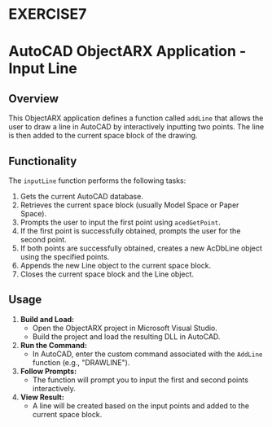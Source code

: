 # EXERCISE7
# AutoCAD ObjectARX Application - Input Line
## Overview
This ObjectARX application defines a function called `addLine` that allows the user to draw a line in AutoCAD by interactively inputting two points. The line is then added to the current space block of the drawing.
## Functionality
The `inputLine` function performs the following tasks:
1. Gets the current AutoCAD database.
2. Retrieves the current space block (usually Model Space or Paper Space).
3. Prompts the user to input the first point using `acedGetPoint`.
4. If the first point is successfully obtained, prompts the user for the second point.
5. If both points are successfully obtained, creates a new AcDbLine object using the specified points.
6. Appends the new Line object to the current space block.
7. Closes the current space block and the Line object.
## Usage
1. **Build and Load:**
   - Open the ObjectARX project in Microsoft Visual Studio.
   - Build the project and load the resulting DLL in AutoCAD.
2. **Run the Command:**
   - In AutoCAD, enter the custom command associated with the `AddLine` function (e.g., "DRAWLINE").
3. **Follow Prompts:**
   - The function will prompt you to input the first and second points interactively.
4. **View Result:**
   - A line will be created based on the input points and added to the current space block.
